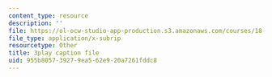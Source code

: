 ```yaml
---
content_type: resource
description: ''
file: https://ol-ocw-studio-app-production.s3.amazonaws.com/courses/18-01sc-single-variable-calculus-fall-2010/955b805739279ea562e920a7261fddc8_XRkgBWbWvg4.srt
file_type: application/x-subrip
resourcetype: Other
title: 3play caption file
uid: 955b8057-3927-9ea5-62e9-20a7261fddc8
---
```

